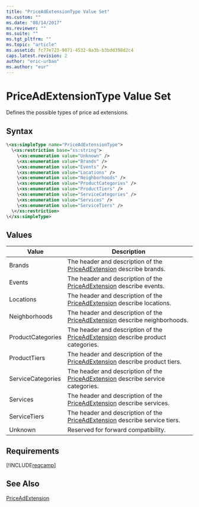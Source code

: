 ```yaml
---
title: "PriceAdExtensionType Value Set"
ms.custom: ""
ms.date: "08/14/2017"
ms.reviewer: ""
ms.suite: ""
ms.tgt_pltfrm: ""
ms.topic: "article"
ms.assetid: fc77e723-9071-4532-8a3b-b3bdd398d2c4
caps.latest.revision: 2
author: "eric-urban"
ms.author: "eur"
---
```

# PriceAdExtensionType Value Set
Defines the possible types of price ad extensions.

## Syntax

```xml
\<xs:simpleType name="PriceAdExtensionType">
  \<xs:restriction base="xs:string">
    \<xs:enumeration value="Unknown" />
    \<xs:enumeration value="Brands" />
    \<xs:enumeration value="Events" />
    \<xs:enumeration value="Locations" />
    \<xs:enumeration value="Neighborhoods" />
    \<xs:enumeration value="ProductCategories" />
    \<xs:enumeration value="ProductTiers" />
    \<xs:enumeration value="ServiceCategories" />
    \<xs:enumeration value="Services" />
    \<xs:enumeration value="ServiceTiers" />
  \</xs:restriction>
\</xs:simpleType>
```

## Values

|Value|Description|
|---------|---------------|
|Brands|The header and description of the [PriceAdExtension](../campaign-api/priceadextension-data-object.md) describe brands.|
|Events|The header and description of the [PriceAdExtension](../campaign-api/priceadextension-data-object.md) describe events.|
|Locations|The header and description of the [PriceAdExtension](../campaign-api/priceadextension-data-object.md) describe locations.|
|Neighborhoods|The header and description of the [PriceAdExtension](../campaign-api/priceadextension-data-object.md) describe neighborhoods.|
|ProductCategories|The header and description of the [PriceAdExtension](../campaign-api/priceadextension-data-object.md) describe product categories.|
|ProductTiers|The header and description of the [PriceAdExtension](../campaign-api/priceadextension-data-object.md) describe product tiers.|
|ServiceCategories|The header and description of the [PriceAdExtension](../campaign-api/priceadextension-data-object.md) describe service categories.|
|Services|The header and description of the [PriceAdExtension](../campaign-api/priceadextension-data-object.md) describe services.|
|ServiceTiers|The header and description of the [PriceAdExtension](../campaign-api/priceadextension-data-object.md) describe service tiers.|
|Unknown|Reserved for forward compatibility.|

## Requirements
[!INCLUDE[reqcamp](../campaign-api/includes/reqcamp.md)]

## See Also
[PriceAdExtension](../campaign-api/priceadextension-data-object.md)  

